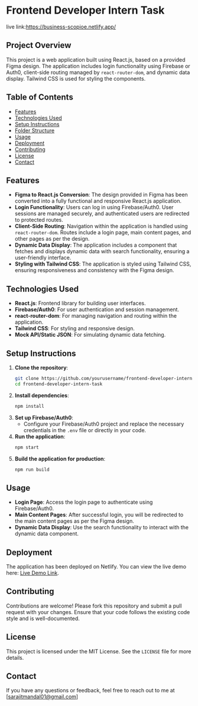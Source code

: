 # Frontend Developer Intern Task
live link:https://business-scopioe.netlify.app/
## Project Overview
This project is a web application built using React.js, based on a provided Figma design. The application includes login functionality using Firebase or Auth0, client-side routing managed by `react-router-dom`, and dynamic data display. Tailwind CSS is used for styling the components.

## Table of Contents
- [Features](#features)
- [Technologies Used](#technologies-used)
- [Setup Instructions](#setup-instructions)
- [Folder Structure](#folder-structure)
- [Usage](#usage)
- [Deployment](#deployment)
- [Contributing](#contributing)
- [License](#license)
- [Contact](#contact)

## Features
- **Figma to React.js Conversion**: The design provided in Figma has been converted into a fully functional and responsive React.js application.
- **Login Functionality**: Users can log in using Firebase/Auth0. User sessions are managed securely, and authenticated users are redirected to protected routes.
- **Client-Side Routing**: Navigation within the application is handled using `react-router-dom`. Routes include a login page, main content pages, and other pages as per the design.
- **Dynamic Data Display**: The application includes a component that fetches and displays dynamic data with search functionality, ensuring a user-friendly interface.
- **Styling with Tailwind CSS**: The application is styled using Tailwind CSS, ensuring responsiveness and consistency with the Figma design.

## Technologies Used
- **React.js**: Frontend library for building user interfaces.
- **Firebase/Auth0**: For user authentication and session management.
- **react-router-dom**: For managing navigation and routing within the application.
- **Tailwind CSS**: For styling and responsive design.
- **Mock API/Static JSON**: For simulating dynamic data fetching.

## Setup Instructions
1. **Clone the repository**:
    ```bash
    git clone https://github.com/yourusername/frontend-developer-intern-task.git
    cd frontend-developer-intern-task
    ```
2. **Install dependencies**:
    ```bash
    npm install
    ```
3. **Set up Firebase/Auth0**:
    - Configure your Firebase/Auth0 project and replace the necessary credentials in the `.env` file or directly in your code.
4. **Run the application**:
    ```bash
    npm start
    ```
5. **Build the application for production**:
    ```bash
    npm run build
    ```


## Usage
- **Login Page**: Access the login page to authenticate using Firebase/Auth0.
- **Main Content Pages**: After successful login, you will be redirected to the main content pages as per the Figma design.
- **Dynamic Data Display**: Use the search functionality to interact with the dynamic data component.

## Deployment
The application has been deployed on Netlify. You can view the live demo here: [Live Demo Link](https://business-scopioe.netlify.app/).

## Contributing
Contributions are welcome! Please fork this repository and submit a pull request with your changes. Ensure that your code follows the existing code style and is well-documented.

## License
This project is licensed under the MIT License. See the `LICENSE` file for more details.

## Contact
If you have any questions or feedback, feel free to reach out to me at [sarajitmandal01@gmail.com]


